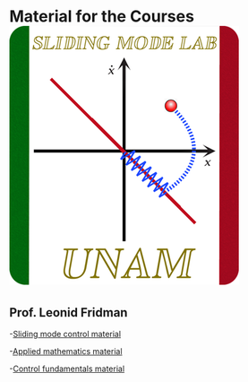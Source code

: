 # Material for the Courses    ![Sliding Mode Control Laboratory- UNAM](https://github.com/SMCLab-UNAM/Courses/blob/main/Material/uconn-health-wordmark-stacked-blue.png)
## Prof. Leonid Fridman                                                                




-[Sliding mode control material](https://github.com/SMCLab-UNAM/Courses/tree/main/Material/Sliding%20modes%20course)

-[Applied mathematics material](https://github.com/SMCLab-UNAM/Courses/tree/main/Material/Applied%20mathematics)

-[Control fundamentals material](https://github.com/SMCLab-UNAM/Courses/tree/main/Material/Controls%20fundamentals)

